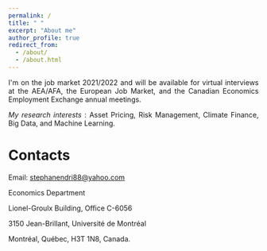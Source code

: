 ```yaml
---
permalink: /
title: " "
excerpt: "About me"
author_profile: true
redirect_from: 
  - /about/
  - /about.html
---
```


<div style="text-align: justify "> I'm on the job market 2021/2022 and will be available for virtual interviews at the AEA/AFA, the European Job Market, and the Canadian Economics Employment Exchange annual meetings.


*My research interests* : Asset Pricing, Risk Management, Climate Finance, Big Data, and Machine Learning.  </div>

Contacts
======
Email:  [stephanendri88@yahoo.com](stephanendri88@yahoo.com)

Economics Department

Lionel-Groulx Building, Office C-6056

3150 Jean-Brillant, Université de Montréal

Montréal, Québec, H3T 1N8, Canada.
